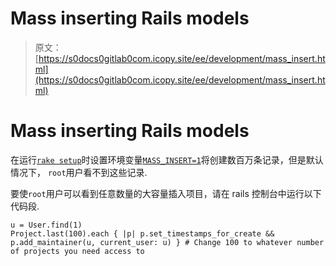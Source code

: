 # Mass inserting Rails models

> 原文：[https://s0docs0gitlab0com.icopy.site/ee/development/mass_insert.html](https://s0docs0gitlab0com.icopy.site/ee/development/mass_insert.html)

# Mass inserting Rails models[](#mass-inserting-rails-models "Permalink")

在运行[`rake setup`](rake_tasks.html)时设置环境变量[`MASS_INSERT=1`](rake_tasks.html#environment-variables)将创建数百万条记录，但是默认情况下， `root`用户看不到这些记录.

要使`root`用户可以看到任意数量的大容量插入项目，请在 rails 控制台中运行以下代码段.

```
u = User.find(1)
Project.last(100).each { |p| p.set_timestamps_for_create && p.add_maintainer(u, current_user: u) } # Change 100 to whatever number of projects you need access to 
```